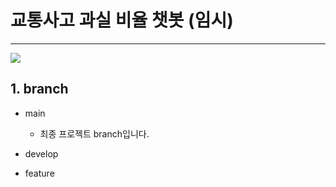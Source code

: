 # 교통사고 과실 비율 챗봇 (임시)

---



![](https://media2.dev.to/dynamic/image/width=800%2Cheight=%2Cfit=scale-down%2Cgravity=auto%2Cformat=auto/https%3A%2F%2Fdev-to-uploads.s3.amazonaws.com%2Fuploads%2Farticles%2Fkoksetkyx7t6m69m5rcr.png)



## 1. branch



- main
  
  - 최종 프로젝트 branch입니다. 

- develop

- feature
